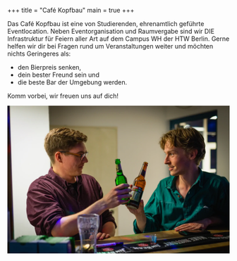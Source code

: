 +++
title = "Café Kopfbau"
main = true
+++

Das Café Kopfbau ist eine von Studierenden, ehrenamtlich geführte Eventlocation. Neben Eventorganisation und Raumvergabe
sind wir DIE Infrastruktur für Feiern aller Art auf dem Campus WH der HTW Berlin. Gerne helfen wir dir bei Fragen rund
um Veranstaltungen weiter und möchten nichts Geringeres als:

- den Bierpreis senken,
- dein bester Freund sein und
- die beste Bar der Umgebung werden.

Komm vorbei, wir freuen uns auf dich!

![Ein Foto vom Tresen des Cafe Kopfbau](cafe.webp "Cafe Theke")
